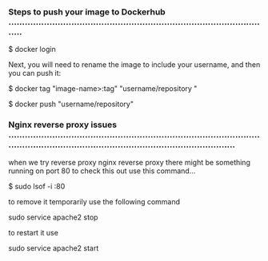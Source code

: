 <h3>
  <b>
    Steps to push your image to Dockerhub .................................................................................................
  </b>
  
</h3>

$ docker login

Next, you will need to rename the image to include your username, and then you can push it:

$ docker tag "image-name>:tag"    "username/repository "
  

$ docker push "username/repository"
<h3>
  <b>
    Nginx reverse proxy issues ...............................................................................................................................................................................
  </b>
</h3>
when we try reverse proxy nginx reverse proxy there might be something running on port 80
to check this out use this command...

$ sudo lsof -i :80

to remove it temporarily use the following command

sudo service apache2 stop

to restart it use

sudo service apache2 start
